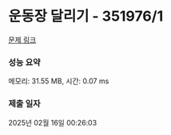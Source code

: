 # 운동장 달리기 - 351976/1 

[문제 링크](https://level.goorm.io/exam/351976/%EC%9A%B4%EB%8F%99%EC%9E%A5-%EB%8B%AC%EB%A6%AC%EA%B8%B0/quiz/1) 

### 성능 요약

메모리: 31.55 MB, 시간: 0.07 ms

### 제출 일자

2025년 02월 16일 00:26:03

